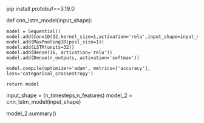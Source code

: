 
pip install protobuf==3.19.0

def cnn_lstm_model(input_shape):
    
    model = Sequential()
    model.add(Conv1D(32,kernel_size=1,activation='relu',input_shape=input_shape))
    model.add(MaxPooling1D(pool_size=1))
    model.add(LSTM(units=32))
    model.add(Dense(16, activation='relu'))
    model.add(Dense(n_outputs, activation='softmax'))
    
    model.compile(optimizer='adam', metrics=['accuracy'], loss='categorical_crossentropy')

    return model

input_shape = (n_timesteps,n_features)
model_2 = cnn_lstm_model(input_shape)

model_2.summary()
